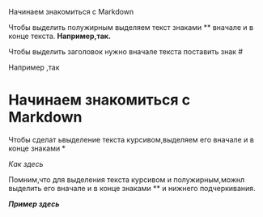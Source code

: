  Начинаем знакомиться с Markdown

 Чтобы выделить полужирным выделяем текст знаками ** вначале и в конце текста.
 **Например,так.**


Чтобы выделить заголовок нужно вначале текста поставить знак #

Например ,так 
# Начинаем знакомиться с Markdown


Чтобы сделат ьвыделение текста курсивом,выделяем его вначале и в конце знаками *

*Как здесь*

Помним,что для выделения текста курсивом и полужирным,можнл выделить его вначале и в конце знаками ** и нижнего подчеркивания.

**_Пример здесь_**